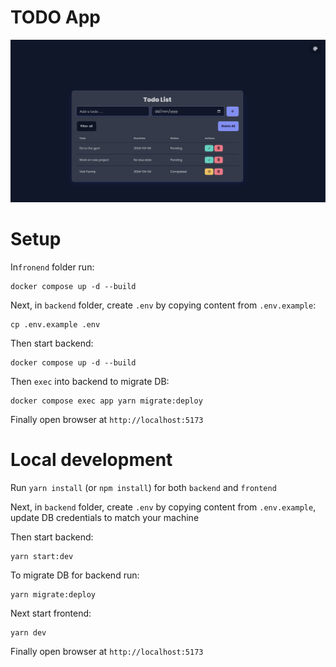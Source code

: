 # TODO App

<div align="center">
  <img src="./demo.png" />
</div>

# Setup

In`fronend` folder run:
```
docker compose up -d --build
```

Next, in `backend` folder, create `.env` by copying content from `.env.example`:
```
cp .env.example .env
```
Then start backend:
```
docker compose up -d --build
```
Then `exec` into backend to migrate DB:
```
docker compose exec app yarn migrate:deploy
```
Finally open browser at `http://localhost:5173`

# Local development
Run `yarn install` (or `npm install`) for both `backend` and `frontend`

Next, in `backend` folder, create `.env` by copying content from `.env.example`, update DB credentials to match your machine

Then start backend:
```
yarn start:dev
```
To migrate DB for backend run:
```
yarn migrate:deploy
```
Next start frontend:
```
yarn dev
```
Finally open browser at `http://localhost:5173`
